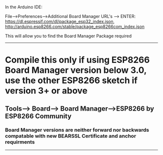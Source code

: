 In the Arduino IDE:
 
File-->Preferences-->Additional Board Manager  URL's --> 
ENTER:
https://dl.espressif.com/dl/package_esp32_index.json, http://arduino.esp8266.com/stable/package_esp8266com_index.json

This will allow you to find the Board Manager Package required
 
 ----------------------------
 
 #  Compile this only if using ESP8266 Board Manager version below 3.0, use the other ESP8266 sketch if version 3+ or above
 
 ## Tools--> Board--> Board Manager-->ESP8266 by ESP8266 Community
 
### Board Manager versions are neither forward nor backwards compatable with new BEARSSL Certificate and anchor requirments
 --------------------------------
